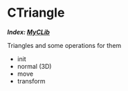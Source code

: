 # CTriangle
___Index: [MyCLib](../README.md)___


Triangles and some operations for them
- init
- normal (3D)
- move
- transform

